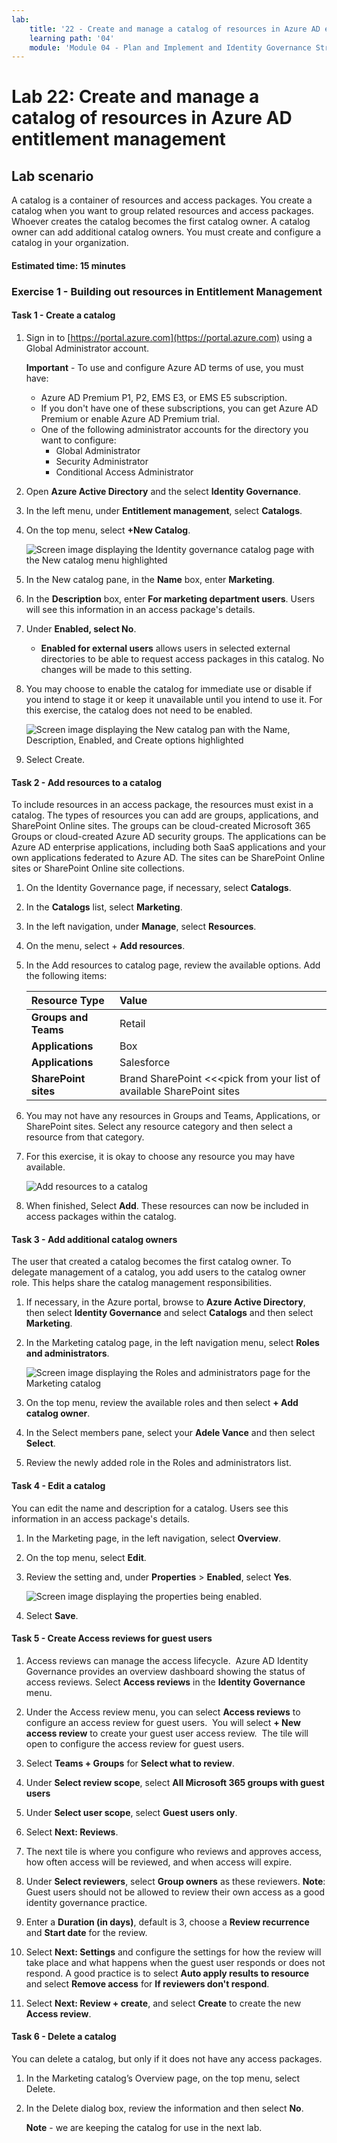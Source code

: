 ```yaml
---
lab:
    title: '22 - Create and manage a catalog of resources in Azure AD entitlement management'
    learning path: '04'
    module: 'Module 04 - Plan and Implement and Identity Governance Strategy'
---
```


# Lab 22: Create and manage a catalog of resources in Azure AD entitlement management

## Lab scenario

A catalog is a container of resources and access packages. You create a catalog when you want to group related resources and access packages. Whoever creates the catalog becomes the first catalog owner. A catalog owner can add additional catalog owners. You must create and configure a catalog in your organization.

#### Estimated time: 15 minutes

### Exercise 1 - Building out resources in Entitlement Management

#### Task 1 - Create a catalog

1. Sign in to [https://portal.azure.com](https://portal.azure.com) using a Global Administrator account.

    **Important** - To use and configure Azure AD terms of use, you must have:
    - Azure AD Premium P1, P2, EMS E3, or EMS E5 subscription.
    - If you don't have one of these subscriptions, you can get Azure AD Premium or enable Azure AD Premium trial.
    - One of the following administrator accounts for the directory you want to configure:
        - Global Administrator
        - Security Administrator
        - Conditional Access Administrator

2. Open **Azure Active Directory** and the select **Identity Governance**.

3. In the left menu, under **Entitlement management**, select **Catalogs**.

4. On the top menu, select **+New Catalog**.

    ![Screen image displaying the Identity governance catalog page with the New catalog menu highlighted ](./media/lp4-mod1-identity-governance-new-catalog.png)

5. In the New catalog pane, in the **Name** box, enter **Marketing**.

6. In the **Description** box, enter **For marketing department users**. Users will see this information in an access package's details.

7. Under **Enabled, select No**.

    - **Enabled for external users** allows users in selected external directories to be able to request access packages in this catalog. No changes will be made to this setting.

9. You may choose to enable the catalog for immediate use or disable if you intend to stage it or keep it unavailable until you intend to use it. For this exercise, the catalog does not need to be enabled.

    ![Screen image displaying the New catalog pan with the Name, Description, Enabled, and Create options highlighted](./media/lp4-mod1-new-catalog-marketing.png)

10. Select Create.

#### Task 2 - Add resources to a catalog

To include resources in an access package, the resources must exist in a catalog. The types of resources you can add are groups, applications, and SharePoint Online sites. The groups can be cloud-created Microsoft 365 Groups or cloud-created Azure AD security groups. The applications can be Azure AD enterprise applications, including both SaaS applications and your own applications federated to Azure AD. The sites can be SharePoint Online sites or SharePoint Online site collections.

1. On the Identity Governance page, if necessary, select **Catalogs**.

2. In the **Catalogs** list, select **Marketing**.

3. In the left navigation, under **Manage**, select **Resources**.

4. On the menu, select + **Add resources**.

5. In the Add resources to catalog page, review the available options.  Add the following items:

   | Resource Type | Value |
   | :------------- | :---------- |
   |  **Groups and Teams** | Retail |
   |  **Applications** | Box |
   |  **Applications** | Salesforce |
   |  **SharePoint sites** | Brand SharePoint <<<pick from your list of available SharePoint sites |

6. You may not have any resources in Groups and Teams, Applications, or SharePoint sites. Select any resource category and then select a resource from that category.

7. For this exercise, it is okay to choose any resource you may have available.

    ![Add resources to a catalog](./media/catalog-add-resources.png)

8. When finished, Select **Add**. These resources can now be included in access packages within the catalog.

#### Task 3 - Add additional catalog owners

The user that created a catalog becomes the first catalog owner. To delegate management of a catalog, you add users to the catalog owner role. This helps share the catalog management responsibilities.

1. If necessary, in the Azure portal, browse to **Azure Active Directory**, then select **Identity Governance** and select **Catalogs** and then select **Marketing**.

2. In the Marketing catalog page, in the left navigation menu, select **Roles and administrators**.

    ![Screen image displaying the Roles and administrators page for the Marketing catalog](./media/lp4-mod1-catalog-roles-and-admins.png)

3. On the top menu, review the available roles and then select **+ Add catalog owner**.

4. In the Select members pane, select your **Adele Vance** and then select **Select**.

5. Review the newly added role in the Roles and administrators list.

#### Task 4 - Edit a catalog

You can edit the name and description for a catalog. Users see this information in an access package's details.

1. In the Marketing page, in the left navigation, select **Overview**.

2. On the top menu, select **Edit**.

3. Review the setting and, under **Properties** > **Enabled**, select **Yes**.

    ![Screen image displaying the properties being enabled.](./media/lp4-mod1-edit-marketing-catalog.png)

4. Select **Save**.

#### Task 5 - Create Access reviews for guest users

1. Access reviews can manage the access lifecycle.  Azure AD Identity Governance provides an overview dashboard showing the status of access reviews. Select **Access reviews** in the **Identity Governance** menu.

1. Under the Access review menu, you can select **Access reviews** to configure an access review for guest users.  You will select **+ New access review** to create your guest user access review.  The tile will open to configure the access review for guest users.

1. Select **Teams + Groups** for **Select what to review**.

1. Under **Select review scope**, select **All Microsoft 365 groups with guest users**

1. Under **Select user scope**, select **Guest users only**.

1. Select **Next: Reviews**.

1. The next tile is where you configure who reviews and approves access, how often access will be reviewed, and when access will expire.

1. Under **Select reviewers**, select **Group owners** as these reviewers. **Note**: Guest users should not be allowed to review their own access as a good identity governance practice.

1. Enter a **Duration (in days)**, default is 3, choose a **Review recurrence** and **Start date** for the review.

1. Select **Next: Settings** and configure the settings for how the review will take place and what happens when the guest user responds or does not respond.  A good practice is to select **Auto apply results to resource** and select **Remove access** for **If reviewers don't respond**. 

1. Select **Next: Review + create**, and select **Create** to create the new **Access review**.


#### Task 6 - Delete a catalog

You can delete a catalog, but only if it does not have any access packages.

1. In the Marketing catalog’s Overview page, on the top menu, select Delete.

2. In the Delete dialog box, review the information and then select **No**.

    **Note** - we are keeping the catalog for use in the next lab.
